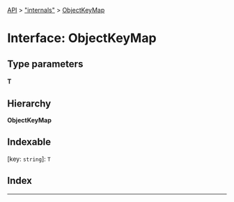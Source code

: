 [API](../README.md) > ["internals"](../modules/_internals_.md) > [ObjectKeyMap](../interfaces/_internals_.objectkeymap.md)

# Interface: ObjectKeyMap

## Type parameters
#### T 
## Hierarchy

**ObjectKeyMap**

## Indexable

\[key: `string`\]:&nbsp;`T`
## Index

---

